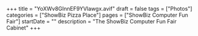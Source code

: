 +++
title = "YoXWv8GInnEF9YVlawgx.avif"
draft = false
tags = ["Photos"]
categories = ["ShowBiz Pizza Place"]
pages = ["ShowBiz Computer Fun Fair"]
startDate = ""
description = "The ShowBiz Computer Fun Fair Cabinet"
+++
